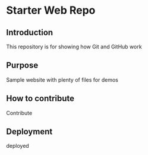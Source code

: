 # Starter Web Repo

## Introduction

This repository is for showing how Git and GitHub work

## Purpose

Sample website with plenty of files for demos

## How to contribute

Contribute

## Deployment

deployed
